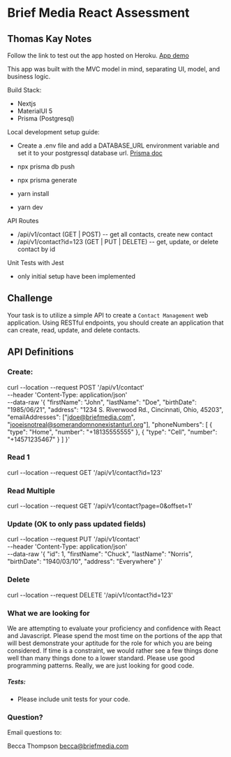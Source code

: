 # Brief Media React Assessment

## Thomas Kay Notes
Follow the link to test out the app hosted on Heroku.
[App demo](https://asapweb-contact-manager.herokuapp.com/)

This app was built with the MVC model in mind, separating UI, model, and business logic.

Build Stack:
- Nextjs
- MaterialUI 5
- Prisma (Postgresql)

Local development setup guide:
- Create a .env file and add a DATABASE_URL environment variable and set it to your postgressql database url. [Prisma doc](https://www.prisma.io/docs/concepts/components/prisma-schema#accessing-environment-variables-from-the-schema)

- npx prisma db push
- npx prisma generate
- yarn install
- yarn dev

API Routes
- /api/v1/contact (GET | POST) -- get all contacts, create new contact
- /api/v1/contact?id=123 (GET | PUT | DELETE) -- get, update, or delete contact by id

Unit Tests with Jest
- only initial setup have been implemented

## Challenge
Your task is to utilize a simple API to create a `Contact Management` web application. Using RESTful endpoints, you should create an application that can create, read, update, and delete contacts.

## API Definitions

### Create:
curl --location --request POST '/api/v1/contact' \
--header 'Content-Type: application/json' \
--data-raw '{
    "firstName": "John",
    "lastName": "Doe",
    "birthDate": "1985/06/21",
    "address": "1234 S. Riverwood Rd., Cincinnati, Ohio, 45203",
    "emailAddresses": ["jdoe@briefmedia.com", "jooeisnotreal@somerandomnonexistanturl.org"],
    "phoneNumbers": [
        {
            "type": "Home",
            "number": "+18135555555"
        },
        {
            "type": "Cell",
            "number": "+14571235467"
        }
    ]
}'

### Read 1
curl --location --request GET '/api/v1/contact?id=123'

### Read Multiple
curl --location --request GET '/api/v1/contact?page=0&offset=1'

### Update (OK to only pass updated fields)
curl --location --request PUT '/api/v1/contact' \
--header 'Content-Type: application/json' \
--data-raw '{
    "id": 1,
    "firstName": "Chuck",
    "lastName": "Norris",
    "birthDate": "1940/03/10",
    "address": "Everywhere"
}'

### Delete
curl --location --request DELETE '/api/v1/contact?id=123'

### What we are looking for
We are attempting to evaluate your proficiency and confidence with React and Javascript.
Please spend the most time on the portions of the app that will best demonstrate your aptitude
for the role for which you are being considered. If time is a constraint, we would rather see a few things done
well than many things done to a lower standard.
Please use good programming patterns.
Really, we are just looking for good code.

##### Tests:
* Please include unit tests for your code.

### Question?

Email questions to:
    
Becca Thompson 
[becca@briefmedia.com](mailto:becca@briefmedia.com)